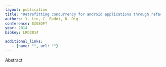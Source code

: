 ```yaml
---
layout: publication
title: "Retrofitting concurrency for android applications through refactoring"
authors: Y. Lin, C. Radoi, D. Dig
conference: SIGSOFT
year: 2014
bibkey: LRD2014

additional_links:
   - {name: "", url: ""}
---
```

Abstract
